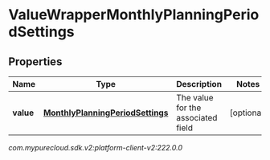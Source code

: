 # ValueWrapperMonthlyPlanningPeriodSettings


## Properties

| Name | Type | Description | Notes |
| ------------ | ------------- | ------------- | ------------- |
| **value** | [**MonthlyPlanningPeriodSettings**](MonthlyPlanningPeriodSettings) | The value for the associated field |  [optional] |




_com.mypurecloud.sdk.v2:platform-client-v2:222.0.0_

